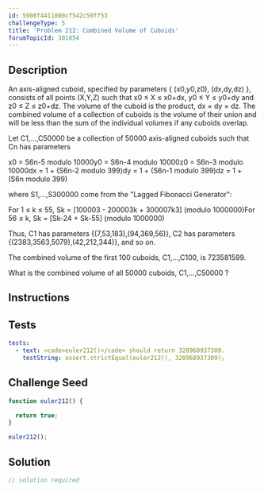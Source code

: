 ```yaml
---
id: 5900f4411000cf542c50ff53
challengeType: 5
title: 'Problem 212: Combined Volume of Cuboids'
forumTopicId: 301854
---
```


## Description

<section id='description'>

An axis-aligned cuboid, specified by parameters { (x0,y0,z0), (dx,dy,dz) }, consists of all points (X,Y,Z) such that x0 ≤ X ≤ x0+dx, y0 ≤ Y ≤ y0+dy and z0 ≤ Z ≤ z0+dz. The volume of the cuboid is the product, dx × dy × dz. The combined volume of a collection of cuboids is the volume of their union and will be less than the sum of the individual volumes if any cuboids overlap.

Let C1,...,C50000 be a collection of 50000 axis-aligned cuboids such that Cn has parameters

x0 = S6n-5 modulo 10000y0 = S6n-4 modulo 10000z0 = S6n-3 modulo 10000dx = 1 + (S6n-2 modulo 399)dy = 1 + (S6n-1 modulo 399)dz = 1 + (S6n modulo 399)

where S1,...,S300000 come from the "Lagged Fibonacci Generator":

For 1 ≤ k ≤ 55, Sk = \[100003 - 200003k + 300007k3] (modulo 1000000)For 56 ≤ k, Sk = \[Sk-24 + Sk-55] (modulo 1000000)

Thus, C1 has parameters {(7,53,183),(94,369,56)}, C2 has parameters {(2383,3563,5079),(42,212,344)}, and so on.

The combined volume of the first 100 cuboids, C1,...,C100, is 723581599.

What is the combined volume of all 50000 cuboids, C1,...,C50000 ?

</section>

## Instructions

<section id='instructions'>

</section>

## Tests

<section id='tests'>

```yml
tests:
  - text: <code>euler212()</code> should return 328968937309.
    testString: assert.strictEqual(euler212(), 328968937309);

```

</section>

## Challenge Seed

<section id='challengeSeed'>

<div id='js-seed'>

```js
function euler212() {

  return true;
}

euler212();
```

</div>

</section>

## Solution

<section id='solution'>

```js
// solution required
```

</section>
